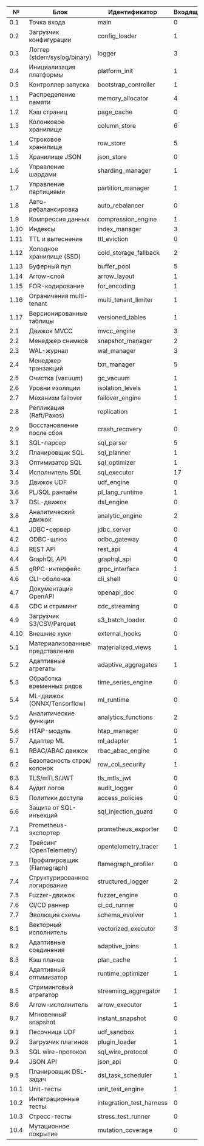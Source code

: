 | №  | Блок                           | Идентификатор           | Входящие  | Исходящие  |
|----|--------------------------------|-------------------------|-----------|------------|
| 0.1| Точка входа                    | main                    | 0| 7
| 0.2| Загрузчик конфигурации         | config_loader           | 1| 2
| 0.3| Логгер (stderr/syslog/binary)  | logger                  | 3| 1
| 0.4| Инициализация платформы        | platform_init           | 1| 1
| 0.5| Контроллер запуска             | bootstrap_controller    | 1| 1
| 1.1| Распределение памяти           | memory_allocator        | 4| 2
| 1.2| Кэш страниц                    | page_cache              | 0| 1
| 1.3| Колонковое хранилище           | column_store            | 6| 4
| 1.4| Строковое хранилище            | row_store               | 5| 2
| 1.5| Хранилище JSON                 | json_store              | 0| 1
| 1.6| Управление шардами             | sharding_manager        | 1| 1
| 1.7| Управление партициями          | partition_manager       | 1| 1
| 1.8| Авто-ребалансировка            | auto_rebalancer         | 0| 1
| 1.9| Компрессия данных              | compression_engine      | 1| 0
|1.10| Индексы                        | index_manager           | 3| 0
|1.11| TTL и вытеснение               | ttl_eviction            | 0| 1
|1.12| Холодное хранилище (SSD)       | cold_storage_fallback   | 2| 0
|1.13| Буферный пул                   | buffer_pool             | 5| 0
|1.14| Arrow-слой                     | arrow_layout            | 1| 0
|1.15| FOR-кодирование                | for_encoding            | 1| 0
|1.16| Ограничения multi-tenant       | multi_tenant_limiter    | 1| 2
|1.17| Версионированные таблицы       | versioned_tables        | 1| 0
| 2.1| Движок MVCC                    | mvcc_engine             | 3| 3
| 2.2| Менеджер снимков               | snapshot_manager        | 2| 0
| 2.3| WAL-журнал                     | wal_manager             | 3| 0
| 2.4| Менеджер транзакций            | txn_manager             | 5| 4
| 2.5| Очистка (vacuum)               | gc_vacuum               | 1| 0
| 2.6| Уровни изоляции                | isolation_levels        | 1| 0
| 2.7| Механизм failover              | failover_engine         | 1| 0
| 2.8| Репликация (Raft/Paxos)        | replication             | 1| 1
| 2.9| Восстановление после сбоя      | crash_recovery          | 0| 1
| 3.1| SQL-парсер                     | sql_parser              | 5| 1
| 3.2| Планировщик SQL                | sql_planner             | 1| 1
| 3.3| Оптимизатор SQL                | sql_optimizer           | 1| 4
| 3.4| Исполнитель SQL                | sql_executor            | 17| 9
| 3.5| Движок UDF                     | udf_engine              | 0| 1
| 3.6| PL/SQL рантайм                 | pl_lang_runtime         | 1| 0
| 3.7| DSL-движок                     | dsl_engine              | 0| 1
| 3.8| Аналитический движок           | analytic_engine         | 2| 3
| 4.1| JDBC-сервер                    | jdbc_server             | 0| 1
| 4.2| ODBC-шлюз                      | odbc_gateway            | 0| 1
| 4.3| REST API                       | rest_api                | 4| 1
| 4.4| GraphQL API                    | graphql_api             | 0| 1
| 4.5| gRPC-интерфейс                 | grpc_interface          | 1| 1
| 4.6| CLI-оболочка                   | cli_shell               | 0| 1
| 4.7| Документация OpenAPI           | openapi_doc             | 0| 1
| 4.8| CDC и стриминг                 | cdc_streaming           | 0| 1
| 4.9| Загрузчик S3/CSV/Parquet       | s3_batch_loader         | 0| 2
|4.10| Внешние хуки                   | external_hooks          | 0| 1
| 5.1| Материализованные представления| materialized_views      | 1| 0
| 5.2| Адаптивные агрегаты            | adaptive_aggregates     | 1| 0
| 5.3| Обработка временных рядов      | time_series_engine      | 0| 2
| 5.4| ML-движок (ONNX/Tensorflow)    | ml_runtime              | 0| 1
| 5.5| Аналитические функции          | analytics_functions     | 2| 0
| 5.6| HTAP-модуль                    | htap_manager            | 0| 3
| 5.7| Адаптер ML                     | ml_adapter              | 1| 1
| 6.1| RBAC/ABAC движок               | rbac_abac_engine        | 0| 1
| 6.2| Безопасность строк/колонок     | row_col_security        | 1| 0
| 6.3| TLS/mTLS/JWT                   | tls_mtls_jwt            | 0| 2
| 6.4| Аудит логов                    | audit_logger            | 0| 3
| 6.5| Политики доступа               | access_policies         | 0| 1
| 6.6| Защита от SQL-инъекций         | sql_injection_guard     | 0| 1
| 7.1| Prometheus-экспортер           | prometheus_exporter     | 0| 3
| 7.2| Трейсинг (OpenTelemetry)       | opentelemetry_tracer    | 1| 1
| 7.3| Профилировщик (Flamegraph)     | flamegraph_profiler     | 0| 1
| 7.4| Структурированное логирование  | structured_logger       | 2| 1
| 7.5| Fuzzer-движок                  | fuzzer_engine           | 0| 2
| 7.6| CI/CD раннер                   | ci_cd_runner            | 0| 2
| 7.7| Эволюция схемы                 | schema_evolver          | 1| 2
| 8.1| Векторный исполнитель          | vectorized_executor     | 3| 0
| 8.2| Адаптивные соединения          | adaptive_joins          | 1| 0
| 8.3| Кэш планов                     | plan_cache              | 1| 0
| 8.4| Адаптивный оптимизатор         | runtime_optimizer       | 1| 0
| 8.5| Стриминговый агрегатор         | streaming_aggregator    | 1| 0
| 8.6| Arrow-исполнитель              | arrow_executor          | 1| 0
| 8.7| Мгновенный snapshot            | instant_snapshot        | 0| 3
| 9.1| Песочница UDF                  | udf_sandbox             | 1| 0
| 9.2| Загрузчик плагинов             | plugin_loader           | 1| 1
| 9.3| SQL wire-протокол              | sql_wire_protocol       | 0| 2
| 9.4| JSON API                       | json_api                | 0| 2
| 9.5| Планировщик DSL-задач          | dsl_task_scheduler      | 1| 0
|10.1| Unit-тесты                     | unit_test_engine        | 1| 0
|10.2| Интеграционные тесты           | integration_test_harness| 0| 2
|10.3| Стресс-тесты                   | stress_test_runner      | 0| 2
|10.4| Мутационное покрытие           | mutation_coverage       | 0| 2
